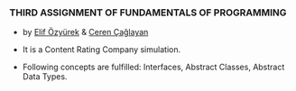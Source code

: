 ### THIRD ASSIGNMENT OF FUNDAMENTALS OF PROGRAMMING

* by [Elif Özyürek](https://github.com/elifozyurek/) & [Ceren Çağlayan](https://github.com/cerencaglayan/)

- It is a Content Rating Company simulation.

- Following concepts are fulfilled: Interfaces, Abstract Classes, Abstract Data Types.
